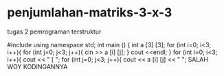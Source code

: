 # penjumlahan-matriks-3-x-3
tugas 2 pemrograman terstruktur

#include <iostream>
using namespace std;
int main () { 
    int a [3] [3];
    for (int i=0; i<3; i++){
        for (int j=0; j<3; j++){
        cin >> a [i] [j];
    }
    cout <<endl;
}
    for (int i=0; i<3; i++){
        cout << " [ ";
        for (int j=0; j<3; j++){
            cout << a [i] [j] << " ";
SALAH WOY KODINGANNYA
